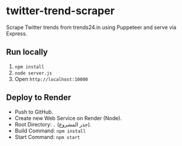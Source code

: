 # twitter-trend-scraper

Scrape Twitter trends from trends24.in using Puppeteer and serve via Express.

## Run locally
1. `npm install`
2. `node server.js`
3. Open `http://localhost:10000`

## Deploy to Render
- Push to GitHub.
- Create new Web Service on Render (Node).
- Root Directory: `.` (جذر المشروع).
- Build Command: `npm install`
- Start Command: `npm start`
